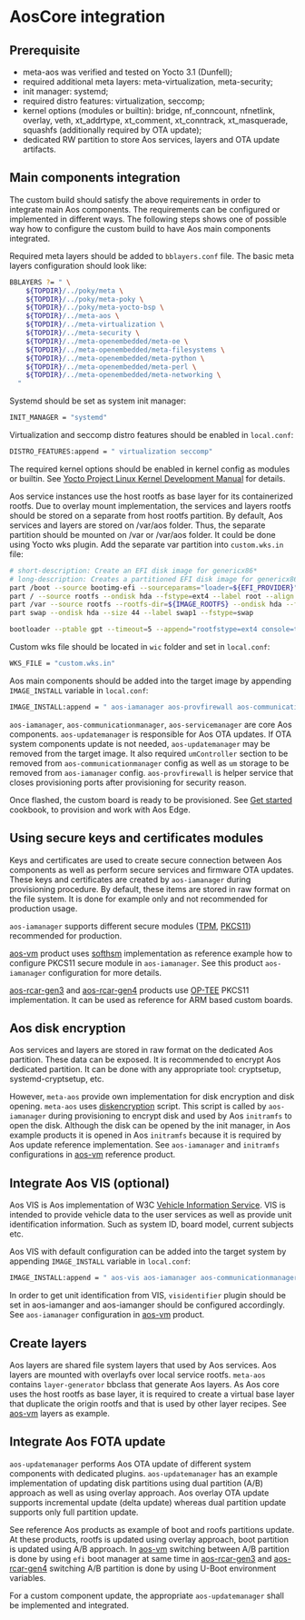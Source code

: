 # AosCore integration

## Prerequisite

* meta-aos was verified and tested on Yocto 3.1 (Dunfell);
* required additional meta layers: meta-virtualization, meta-security;
* init manager: systemd;
* required distro features: virtualization, seccomp;
* kernel options (modules or builtin): bridge, nf_conncount, nfnetlink, overlay, veth, xt_addrtype, xt_comment,
xt_conntrack, xt_masquerade, squashfs (additionally required by OTA update);
* dedicated RW partition to store Aos services, layers and OTA update artifacts.

## Main components integration

The custom build should satisfy the above requirements in order to integrate main Aos components. The requirements can
be configured or implemented in different ways. The following steps shows one of possible way how to configure the
custom build to have Aos main components integrated.

Required meta layers should be added to `bblayers.conf` file. The basic meta layers configuration should look like:

```bash
BBLAYERS ?= " \
    ${TOPDIR}/../poky/meta \
    ${TOPDIR}/../poky/meta-poky \
    ${TOPDIR}/../poky/meta-yocto-bsp \
    ${TOPDIR}/../meta-aos \
    ${TOPDIR}/../meta-virtualization \
    ${TOPDIR}/../meta-security \
    ${TOPDIR}/../meta-openembedded/meta-oe \
    ${TOPDIR}/../meta-openembedded/meta-filesystems \
    ${TOPDIR}/../meta-openembedded/meta-python \
    ${TOPDIR}/../meta-openembedded/meta-perl \
    ${TOPDIR}/../meta-openembedded/meta-networking \
  "
```

Systemd should be set as system init manager:

```bash
INIT_MANAGER = "systemd"
```

Virtualization and seccomp distro features should be enabled in `local.conf`:

```bash
DISTRO_FEATURES:append = " virtualization seccomp"
```

The required kernel options should be enabled in kernel config as modules or builtin. See [Yocto Project Linux Kernel
Development Manual](https://docs.yoctoproject.org/kernel-dev/index.html) for details.

Aos service instances use the host rootfs as base layer for its containerized rootfs. Due to overlay mount
implementation, the services and layers rootfs should be stored on a separate from host rootfs partition. By default,
Aos services and layers are stored on /var/aos folder. Thus, the separate partition should be mounted on /var or
/var/aos folder. It could be done using Yocto wks plugin. Add the separate var partition into `custom.wks.in` file:

```bash
# short-description: Create an EFI disk image for genericx86*
# long-description: Creates a partitioned EFI disk image for genericx86* machines
part /boot --source bootimg-efi --sourceparams="loader=${EFI_PROVIDER}" --ondisk hda --label msdos --active --align 1024
part / --source rootfs --ondisk hda --fstype=ext4 --label root --align 1024 --use-uuid
part /var --source rootfs --rootfs-dir=${IMAGE_ROOTFS} --ondisk hda --fstype=ext4 --label var --align 1024 --size 512M --change-directory ./var
part swap --ondisk hda --size 44 --label swap1 --fstype=swap

bootloader --ptable gpt --timeout=5 --append="rootfstype=ext4 console=ttyS0,115200 console=tty0"
```

Custom wks file should be located in `wic` folder and set in `local.conf`:

```bash
WKS_FILE = "custom.wks.in"
```

Aos main components should be added into the target image by appending `IMAGE_INSTALL` variable in `local.conf`:

```bash
IMAGE_INSTALL:append = " aos-iamanager aos-provfirewall aos-communicationmanager aos-servicemanager aos-updatemanager"
```

`aos-iamanager`, `aos-communicationmanager`, `aos-servicemanager` are core Aos components. `aos-updatemanager` is
responsible for Aos OTA updates. If OTA system components update is not needed, `aos-updatemanager` may be removed from
the target image. It also required `umController` section to be removed from `aos-communicationmanager` config as
well as `um` storage to be removed from `aos-iamanager` config. `aos-provfirewall` is helper service that closes
provisioning ports after provisioning for security reason.

Once flashed, the custom board is ready to be provisioned. See
[Get started](https://docs.aoscloud.io/bin/view/Home/Cookbooks/Get%20started/) cookbook, to provision and work with Aos
Edge.

## Using secure keys and certificates modules

Keys and certificates are used to create secure connection between Aos components as well as perform secure services and
firmware OTA updates. These keys and certificates are created by `aos-iamanager` during provisioning procedure.
By default, these items are stored in raw format on the file system. It is done for example only and not recommended for
production usage.

`aos-iamanager` supports different secure modules ([TPM](https://en.wikipedia.org/wiki/Trusted_Platform_Module),
[PKCS11](http://docs.oasis-open.org/pkcs11/pkcs11-base/v2.40/os/pkcs11-base-v2.40-os.html)) recommended for production.

[aos-vm][aos-vm] product uses [softhsm](https://www.opendnssec.org/softhsm/)
implementation as reference example how to configure PKCS11 secure module in `aos-iamanager`. See this product
`aos-iamanager` configuration for more details.

[aos-rcar-gen3][aos-rcar-gen3] and [aos-rcar-gen4][aos-rcar-gen4] products use
[OP-TEE](https://optee.readthedocs.io/en/latest/) PKCS11 implementation. It can be used as reference for ARM based
custom boards.

## Aos disk encryption

Aos services and layers are stored in raw format on the dedicated Aos partition. These data can be exposed. It is
recommended to encrypt Aos dedicated partition. It can be done with any appropriate tool: cryptsetup,
systemd-cryptsetup, etc.

However, `meta-aos` provide own implementation for disk encryption and disk opening. `meta-aos` uses
[diskencryption](https://github.com/aoscloud/meta-aos/tree/main/recipes-crypto/diskencryption) script. This script is
called by `aos-iamanager` during provisioning to encrypt disk and used by Aos `initramfs` to open the disk. Although
the disk can be opened by the init manager, in Aos example products it is opened in Aos `initramfs` because it is
required by Aos update reference implementation. See `aos-iamanager` and `initramfs` configurations in
[aos-vm][aos-vm] reference product.

## Integrate Aos VIS (optional)

Aos VIS is Aos implementation of W3C [Vehicle Information Service](https://www.w3.org/TR/vehicle-information-service/).
VIS is intended to provide vehicle data to the user services as well as provide unit identification information. Such
as system ID, board model, current subjects etc.

Aos VIS with default configuration can be added into the target system by appending `IMAGE_INSTALL` variable in
`local.conf`:

```bash
IMAGE_INSTALL:append = " aos-vis aos-iamanager aos-communicationmanager aos-servicemanager aos-provfirewall"
```

In order to get unit identification from VIS, `visidentifier` plugin should be set in aos-iamanger and aos-iamanger
should be configured accordingly. See `aos-iamanager` configuration in [aos-vm][aos-vm] product.

## Create layers

Aos layers are shared file system layers that used by Aos services. Aos layers are mounted with overlayfs over local
service rootfs. `meta-aos` contains `layer-generator` bbclass that generate Aos layers. As Aos core uses the host
rootfs as base layer, it is required to create a virtual base layer that duplicate the origin rootfs and that is used
by other layer recipes. See [aos-vm][aos-vm] layers as example.

## Integrate Aos FOTA update

`aos-updatemanager` performs Aos OTA update of different system components with dedicated plugins. `aos-updatemanager`
has an example implementation of updating disk partitions using dual partition (A/B) approach as well as using overlay
approach. Aos overlay OTA update supports incremental update (delta update) whereas dual partition update supports only
full partition update.

See reference Aos products as example of boot and roofs partitions update. At these products, rootfs is updated using
overlay approach, boot partition is updated using A/B approach. In [aos-vm][aos-vm] switching between A/B partition is
done by using `efi` boot manager at same time in [aos-rcar-gen3][aos-rcar-gen3] and [aos-rcar-gen4][aos-rcar-gen4]
switching A/B partition is done by using U-Boot environment variables.

For a custom component update, the appropriate `aos-updatemanager` shall be implemented and integrated.

[aos-vm]: https://github.com/aoscloud/meta-aos-vm
[aos-rcar-gen3]: https://github.com/aoscloud/meta-aos-rcar-gen3
[aos-rcar-gen4]: https://github.com/aoscloud/meta-aos-rcar-gen4
